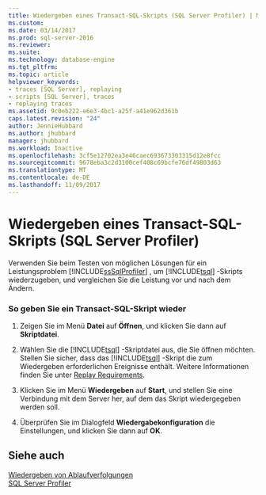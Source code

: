 ```yaml
---
title: Wiedergeben eines Transact-SQL-Skripts (SQL Server Profiler) | Microsoft Docs
ms.custom: 
ms.date: 03/14/2017
ms.prod: sql-server-2016
ms.reviewer: 
ms.suite: 
ms.technology: database-engine
ms.tgt_pltfrm: 
ms.topic: article
helpviewer_keywords:
- traces [SQL Server], replaying
- scripts [SQL Server], traces
- replaying traces
ms.assetid: 9c0eb222-e6e3-4bc1-a25f-a41e962d361b
caps.latest.revision: "24"
author: JennieHubbard
ms.author: jhubbard
manager: jhubbard
ms.workload: Inactive
ms.openlocfilehash: 3cf5e12702ea3e46caec693673303315d12e8fcc
ms.sourcegitcommit: 9678eba3c2d3100cef408c69bcfe76df49803d63
ms.translationtype: MT
ms.contentlocale: de-DE
ms.lasthandoff: 11/09/2017
---
```

# <a name="replay-a-transact-sql-script-sql-server-profiler"></a>Wiedergeben eines Transact-SQL-Skripts (SQL Server Profiler)
  Verwenden Sie beim Testen von möglichen Lösungen für ein Leistungsproblem [!INCLUDE[ssSqlProfiler](../../includes/sssqlprofiler-md.md)] , um [!INCLUDE[tsql](../../includes/tsql-md.md)] -Skripts wiederzugeben, und vergleichen Sie die Leistung vor und nach dem Ändern.  
  
### <a name="to-replay-a-transact-sql-script"></a>So geben Sie ein Transact-SQL-Skript wieder  
  
1.  Zeigen Sie im Menü **Datei** auf **Öffnen**, und klicken Sie dann auf **Skriptdatei**.  
  
2.  Wählen Sie die [!INCLUDE[tsql](../../includes/tsql-md.md)] -Skriptdatei aus, die Sie öffnen möchten. Stellen Sie sicher, dass das [!INCLUDE[tsql](../../includes/tsql-md.md)] -Skript die zum Wiedergeben erforderlichen Ereignisse enthält. Weitere Informationen finden Sie unter [Replay Requirements](../../tools/sql-server-profiler/replay-requirements.md).  
  
3.  Klicken Sie im Menü **Wiedergeben** auf **Start**, und stellen Sie eine Verbindung mit dem Server her, auf dem das Skript wiedergegeben werden soll.  
  
4.  Überprüfen Sie im Dialogfeld **Wiedergabekonfiguration** die Einstellungen, und klicken Sie dann auf **OK**.  
  
## <a name="see-also"></a>Siehe auch  
 [Wiedergeben von Ablaufverfolgungen](../../tools/sql-server-profiler/replay-traces.md)   
 [SQL Server Profiler](../../tools/sql-server-profiler/sql-server-profiler.md)  
  
  
